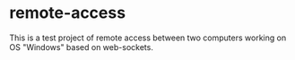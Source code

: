 # remote-access
This is a test project of remote access between two computers working on OS "Windows" based on web-sockets.

